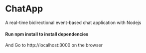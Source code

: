 # ChatApp
A real-time bidirectional event-based chat application with Nodejs

#### Run npm install to install dependencies

And Go to http://localhost:3000 on the browser 

